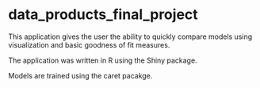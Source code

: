 # data_products_final_project

This application gives the user the ability to quickly compare models using visualization and basic goodness of fit measures.

The application was written in R using the Shiny package.

Models are trained using the caret pacakge.
